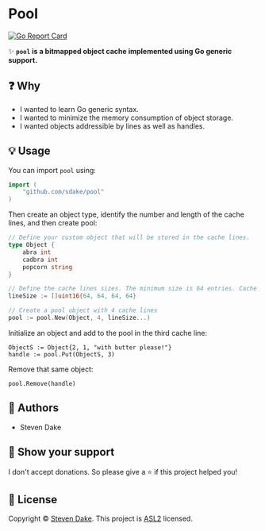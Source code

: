 # Pool
[![Go Report Card](https://goreportcard.com/badge/github.com/sdake/pool)](https://goreportcard.com/report/github.com/sdake/pool)

✨ **`pool` is a bitmapped object cache implemented using Go generic support.**

## ❓ Why

- I wanted to learn Go generic syntax.
- I wanted to minimize the memory consumption of object storage.
- I wanted objects addressible by lines as well as handles.

## 💡 Usage

You can import `pool` using:

```go
import (
	"github.com/sdake/pool"
)
```

Then create an object type, identify the number and length of the cache lines, and then create pool:

```go
// Define your custom object that will be stored in the cache lines.
type Object {
	abra int
	cadbra int
	popcorn string
}

// Define the cache lines sizes. The minimum size is 64 entries. Cache line sizes must be multiples of 64.
lineSize := []uint16{64, 64, 64, 64}

// Create a pool object with 4 cache lines
pool := pool.New(Object, 4, lineSize...)
```

Initialize an object and add to the pool in the third cache line:
```
ObjectS := Object{2, 1, "with butter please!"}
handle := pool.Put(ObjectS, 3)
```

Remove that same object:
```
pool.Remove(handle)
```

## 👤 Authors

- Steven Dake

## 💫 Show your support

I don't accept donations. So please give a ⭐️ if this project helped you!


## 📝 License

Copyright © [Steven Dake](https://github.com/sdake/). This project is [ASL2](./LICENSE) licensed.
